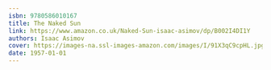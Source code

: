 ```yaml
---
isbn: 9780586010167
title: The Naked Sun
link: https://www.amazon.co.uk/Naked-Sun-isaac-asimov/dp/B002I4DI1Y
authors: Isaac Asimov
cover: https://images-na.ssl-images-amazon.com/images/I/91X3qC9cpHL.jpg
date: 1957-01-01
---
```


